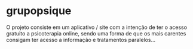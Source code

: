 # grupopsique
O projeto consiste em um aplicativo / site com a intenção de ter o acesso gratuito a psicoterapia online, sendo uma forma de que os mais carentes consigam ter acesso a informação e tratamentos paralelos...
